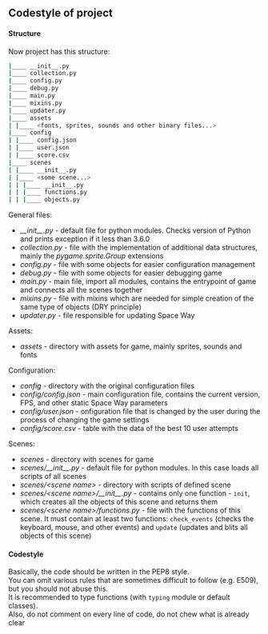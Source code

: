 ## Codestyle of project


#### Structure

Now project has this structure:

```sh
|____ __init__.py
|____ collection.py
|____ config.py
|____ debug.py
|____ main.py
|____ mixins.py
|____ updater.py
|____ assets
| |____ <fonts, sprites, sounds and other binary files...>
|____ config
| |____ config.json
| |____ user.json
| |____ score.csv
|____ scenes
| |____ __init__.py
| |____ <some scene...>
| | |____ __init__.py
| | |____ functions.py
| | |____ objects.py
```

General files:
- *\_\_init__.py* - default file for python modules. Checks version of Python and prints exception if it less than 3.6.0 
- *collection.py* - file with the implementation of additional data structures, mainly the *pygame.sprite.Group* extensions
- *config.py* - file with some objects for easier configuration management
- *debug.py* - file with some objects for easier debugging game
- *main.py* - main file, import all modules, contains the entrypoint of game and connects all the scenes together
- *mixins.py* - file with mixins which are needed for simple creation of the same type of objects (DRY principle)
- *updater.py* - file responsible for updating Space Way

Assets:
- *assets* - directory with assets for game, mainly sprites, sounds and fonts

Configuration:
- *config* - directory with the original configuration files
- *config/config.json* - main configuration file, contains the current version, FPS, and other static Space Way parameters
- *config/user.json* - onfiguration file that is changed by the user during the process of changing the game settings
- *config/score.csv* - table with the data of the best 10 user attempts

Scenes:
- *scenes* - directory with scenes for game
- *scenes/\_\_init__.py* - default file for python modules. In this case loads all scripts of all scenes
- *scenes/\<scene name>* - directory with scripts of defined scene
- *scenes/\<scene name>/\_\_init__.py* - contains only one function - `init`, which creates all the objects of this scene and returns them
- *scenes/\<scene name>/functions.py* - file with the functions of this scene. It must contain at least two functions: `check_events` (checks the keyboard, mouse, and other events) and `update` (updates and blits all objects of this scene)


#### Codestyle

Basically, the code should be written in the PEP8 style.<br>
You can omit various rules that are sometimes difficult to follow (e.g. E509), but you should not abuse this.<br>
It is recommended to type functions (with `typing` module or default classes).<br>
Also, do not comment on every line of code, do not chew what is already clear
